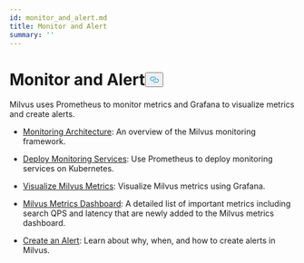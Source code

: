 ```yaml
---
id: monitor_and_alert.md
title: Monitor and Alert
summary: ''
---
```

<h1 id="Monitor-and-Alert" class="common-anchor-header">Monitor and Alert<button data-href="#Monitor-and-Alert" class="anchor-icon" translate="no">
      <svg translate="no"
        aria-hidden="true"
        focusable="false"
        height="20"
        version="1.1"
        viewBox="0 0 16 16"
        width="16"
      >
        <path
          fill="#0092E4"
          fill-rule="evenodd"
          d="M4 9h1v1H4c-1.5 0-3-1.69-3-3.5S2.55 3 4 3h4c1.45 0 3 1.69 3 3.5 0 1.41-.91 2.72-2 3.25V8.59c.58-.45 1-1.27 1-2.09C10 5.22 8.98 4 8 4H4c-.98 0-2 1.22-2 2.5S3 9 4 9zm9-3h-1v1h1c1 0 2 1.22 2 2.5S13.98 12 13 12H9c-.98 0-2-1.22-2-2.5 0-.83.42-1.64 1-2.09V6.25c-1.09.53-2 1.84-2 3.25C6 11.31 7.55 13 9 13h4c1.45 0 3-1.69 3-3.5S14.5 6 13 6z"
        ></path>
      </svg>
    </button></h1><p>Milvus uses Prometheus to monitor metrics and Grafana to visualize metrics and create alerts.</p>
<ul>
<li><p><a href="/docs/ko/monitor_overview.md">Monitoring Architecture</a>: An overview of the Milvus monitoring framework.</p></li>
<li><p><a href="/docs/ko/monitor.md">Deploy Monitoring Services</a>: Use Prometheus to deploy monitoring services on Kubernetes.</p></li>
<li><p><a href="/docs/ko/visualize.md">Visualize Milvus Metrics</a>: Visualize Milvus metrics using Grafana.</p></li>
<li><p><a href="/docs/ko/metrics_dashboard.md">Milvus Metrics Dashboard</a>: A detailed list of important metrics including search QPS and latency that are newly added to the Milvus metrics dashboard.</p></li>
<li><p><a href="/docs/ko/alert.md">Create an Alert</a>: Learn about why, when, and how to create alerts in Milvus.</p></li>
</ul>
